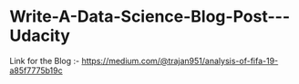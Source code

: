# Write-A-Data-Science-Blog-Post---Udacity

Link for the Blog :- https://medium.com/@trajan951/analysis-of-fifa-19-a85f7775b19c

